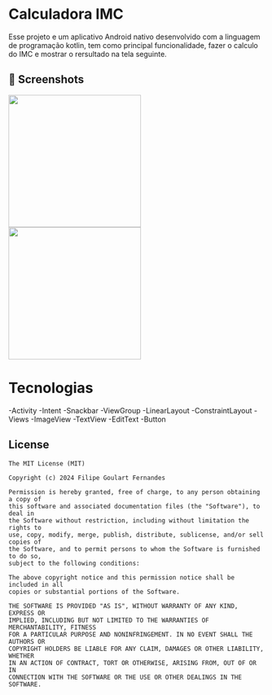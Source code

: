 # Calculadora IMC
  Esse projeto e um aplicativo Android nativo desenvolvido com a linguagem de programação kotlin, tem como principal funcionalidade, fazer o calculo do IMC e mostrar o rersultado na tela seguinte.

## :camera_flash: Screenshots
<!-- You can add more screenshots here if you like -->
  <img src="https://github.com/user-attachments/assets/f3d7ce6c-f319-47d0-ad71-9fbf12ffc8b4" width= 260/>  <img src="https://github.com/user-attachments/assets/4acc4a63-3637-4be0-868c-783967595208" width= 260/>

# Tecnologias
-Activity
-Intent
-Snackbar
-ViewGroup
  -LinearLayout
  -ConstraintLayout
-Views
  -ImageView
  -TextView
  -EditText
  -Button


## License
```
The MIT License (MIT)

Copyright (c) 2024 Filipe Goulart Fernandes

Permission is hereby granted, free of charge, to any person obtaining a copy of
this software and associated documentation files (the "Software"), to deal in
the Software without restriction, including without limitation the rights to
use, copy, modify, merge, publish, distribute, sublicense, and/or sell copies of
the Software, and to permit persons to whom the Software is furnished to do so,
subject to the following conditions:

The above copyright notice and this permission notice shall be included in all
copies or substantial portions of the Software.

THE SOFTWARE IS PROVIDED "AS IS", WITHOUT WARRANTY OF ANY KIND, EXPRESS OR
IMPLIED, INCLUDING BUT NOT LIMITED TO THE WARRANTIES OF MERCHANTABILITY, FITNESS
FOR A PARTICULAR PURPOSE AND NONINFRINGEMENT. IN NO EVENT SHALL THE AUTHORS OR
COPYRIGHT HOLDERS BE LIABLE FOR ANY CLAIM, DAMAGES OR OTHER LIABILITY, WHETHER
IN AN ACTION OF CONTRACT, TORT OR OTHERWISE, ARISING FROM, OUT OF OR IN
CONNECTION WITH THE SOFTWARE OR THE USE OR OTHER DEALINGS IN THE SOFTWARE.
```
